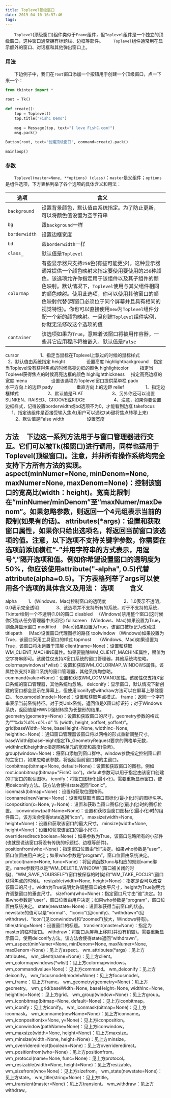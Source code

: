 ```yaml
---
title: Toplevel顶级窗口
date: 2019-04-10 16:57:46
tags:
---
```

&emsp;&emsp;`Toplevel`(顶级窗口)组件类似于`Frame`组件，但`Toplevel`组件是一个独立的顶级窗口，这种窗口通常拥有标题栏、边框等部件。
&emsp;&emsp;`Toplevel`组件通常用在显示额外的窗口、对话框和其他弹出窗口上。

### 用法

&emsp;&emsp;下边例子中，我们在`root`窗口添加一个按钮用于创建一个顶级窗口，点一下来一个：

``` python
from tkinter import *
​
root = Tk()
​
def create():
    top = Toplevel()
    top.title("FishC Demo")
​
    msg = Message(top, text="I love FishC.com!")
    msg.pack()
​
Button(root, text="创建顶级窗口", command=create).pack()
​
mainloop()
```

### 参数

&emsp;&emsp;`Toplevel(master=None, **options) (class)`：`master`是父组件；`options`是组件选项，下方表格列举了各个选项的具体含义和用法：

选项          | 含义
--------------|-------------
`background`  | 设置背景颜色，默认值由系统指定。为了防止更新，可以将颜色值设置为空字符串
`bg`          | 跟`background`一样
`borderwidth` | 设置边框宽度
`bd`          | 跟`borderwidth`一样
`class_`      | 默认值是`Toplevel`
`colormap`    | 有些显示器只支持`256`色(有些可能更少)，这种显示器通常提供一个颜色映射来指定要使用要使用的`256`种颜色。该选项允许你指定用于该组件以及其子组件的颜色映射。默认情况下，`Toplevel`使用与其父组件相同的颜色映射。使用此选项，你可以使用其他窗口的颜色映射代替(两窗口必须位于同个屏幕并且具有相同的视觉特性)。你也可以直接使用`new`为`Toplevel`组件分配一个新的颜色映射。一旦创建`Toplevel`组件实例，你就无法修改这个选项的值
`container`   | 该选项如果为`True`，意味着该窗口将被用作容器，一些其它应用程序将被嵌入，默认值是`False`

cursor                 1、指定当鼠标在Toplevel上飘过的时候的鼠标样式
                       2、默认值由系统指定
height                 设置高度
highlightbackground    指定当Toplevel没有获得焦点的时候高亮边框的颜色
highlightcolor         指定当Toplevel获得焦点的时候高亮边框的颜色
highlightthickness     指定高亮边框的宽度
menu                   设置该选项为Toplevel窗口提供菜单栏
padx                   水平方向上的边距
pady                   垂直方向上的边距
relief                 1、指定边框样式
                       2、默认值是FLAT
                       3、另外你还可以设置SUNKEN、RAISED、GROOVE或RIDGE
                       4、注意，如果你要设置边框样式，记得设置borderwidth或bd选项不为0，才能看到边框
takefocus              1、指定该组件是否接受输入焦点(用户可以通过tab键将焦点转移上来)
                       2、默认值是False
width                  设置宽度

方法
    下边这一系列方法用于与窗口管理器进行交互。它们可以被Tk(根窗口)进行调用，同样也适用于Toplevel(顶级窗口)。注意，并非所有操作系统均完全支持下方所有方法的实现。
aspect(minNumer=None, minDenom=None, maxNumer=None, maxDenom=None)：控制该窗口的宽高比(width：height)。宽高比限制在“minNumer/minDenom”至“maxNumer/maxDenom”。如果忽略参数，则返回一个4元组表示当前的限制(如果有的话)。
attributes(*args)：设置和获取窗口属性，如果你只给出选项名，将返回当前窗口该选项的值。注意，以下选项不支持关键字参数，你需要在选项前添加横杠“-”并用字符串的方式表示，用逗号“,”隔开选项和值。例如你希望设置窗口的透明度为50%，你应该使用attribute("-alpha", 0.5)代替attribute(alpha=0.5)。下方表格列举了args可以使用各个选项的具体含义及用法：
选项          含义
------------------
alpha         1、(Windows、Mac)控制窗口的透明度
              2、1.0表示不透明，0.0表示完全透明
              3、该选项并不支持所有的系统，对于不支持的系统，Tkinter绘制一个不透明(1.0)的窗口
disabled      (Windows)禁用整个窗口(这时候你只能从任务管理器中关闭它)
fullscreen    (Windows、Mac)如果设置为True，则全屏显示窗口
modified      (Mac)如果设置为True，该窗口被标记为改动过
titlepath     (Mac)设置窗口代理图标的路径
toolwindow    (Windows)如果设置为True，该窗口采用工具窗口的样式
topmost       (Windows、Mac)如果设置为True，该窗口将永远置于顶层
client(name=None)：设置和获取WM_CLIENT_MACHINE属性。如果要删除WM_CLIENT_MACHINE属性，赋值为空字符串即可。该属性仅支持X窗口系统的窗口管理器，其他系统均忽略。
colormapwindows(*wlist)：设置和获取WM_COLORMAP_WINDOWS属性。该属性仅支持X窗口系统的窗口管理器，其他系统均忽略。
command(value=None)：设置和获取WM_COMMAND属性。该属性仅支持X窗口系统的窗口管理器，其他系统均忽略。
deiconify：显示窗口，默认情况下新创建的窗口都会显示在屏幕上，但使用iconify或withdraw方法可以在屏幕上移除窗口。
focusmodel(model=None)：设置和获取焦点模式。
frame：返回一个字符串表示当前系统特征。对于类Unix系统，返回值是X窗口标识符；对于Windows系统，返回值是HWND强制转换为长整形的结果。
geometry(geometry=None)：设置和获取窗口的尺寸。geometry参数的格式为“"%dx%d%+d%+d" % (width, height, xoffset, yoffset)”。
grid(baseWidth=None, baseHeight=None, widthInc=None, heightInc=None)：通知窗口管理器该窗口将以网格的形式重新调整尺寸。baseWidth和baseHeight指定Tk_GeometryRequest要求的网格单元数，widthInc和heightInc指定网格单元的宽度和高度(像素)。
group(window=None)：将窗口添加到窗口群中。window参数指定控制窗口群的主窗口，如果忽略该参数，将返回当前窗口群的主窗口。
iconbitmap(bitmap=None, default=None)：设置和获取窗口的图标，例如root.iconbitmap(bitmap="FishC.ico")。default参数可以用于指定由该窗口创建的子窗口的默认图标。
iconify：将窗口图标化(最小化)。需要重新显示窗口，使用deiconify方法。该方法会使得state返回“iconic”。
iconmask(bitmap=None)：设置和获取位图掩码。
iconname(newName=None)：设置和获取当窗口图标化(最小化)时的图标名字。
iconposition(x=None, y=None)：设置和获取当窗口图标化(最小化)时的图标位置。
iconwindow(pathName=None)：设置和获取当窗口图标化(最小化)时的组件窗口，该方法会使得state返回“icon”。
maxsize(width=None, height=None)：设置和获取该窗口的最大尺寸。
minsize(width=None, height=None)：设置和获取该窗口的最小尺寸。
overrideredirect(boolean=None)：如果参数为True，该窗口忽略所有的小部件(也就是说该窗口将没有传统的标题栏、边框等部件)。
positionfrom(who=None)：指定窗口位置由“谁”决定。如果who参数是“user”，窗口位置由用户决定；如果who参数是“program”，窗口位置由系统决定。
protocol(name=None, func=None)：将回调函数func与相应的规则name绑定。name参数可以是“WM_DELETE_WINDOW”(窗口被关闭的时候)、“WM_SAVE_YOURSELF”(窗口被保存的时候)和“WM_TAKE_FOCUS”(窗口获得焦点的时候)。
resizable(width=None, height=None)：指定是否可以改变该窗口的尺寸。width为True说明允许调整窗口的水平尺寸，height为True说明允许调整窗口的垂直尺寸。
sizefrom(who=None)：指定窗口尺寸由“谁”决定。如果who参数是“user”，窗口位置由用户决定；如果who参数是“program”，窗口位置由系统决定。
state(newstate=None)：设置和获得当前窗口的状态。newstate的值可以是“normal”、“iconic”(见iconify)、“withdrawn”(见withdraw)、“icon”(见iconwindow)和“zoomed”(放大，Windows特有)。
title(string=None)：设置窗口的标题。
transient(master=None)：指定为master的临时窗口。
withdraw：将窗口从屏幕上移除(并没有销毁)。需要重新显示窗口，使用deiconify方法。该方法会使得state返回“withdrawn”。
wm_aspect(minNumer=None, minDenom=None, maxNumer=None, maxDenom=None)：见上方aspect。
wm_attributes(*args)：见上方attributes。
wm_client(name=None)：见上方client。
wm_colormapwindows(*wlist)：见上方colormapwindows。
wm_command(value=None)：见上方command。
wm_deiconify：见上方deiconify。
wm_focusmodel(model=None)：见上方focusmodel。
wm_frame：见上方frame。
wm_geometry(geometry=None)：见上方geometry。
wm_grid(baseWidth=None, baseHeight=None, widthInc=None, heightInc=None)：见上方grid。
wm_group(window=None)：见上方group。
wm_iconbitmap(bitmap=None, default=None)：见上方iconbitmap。
wm_iconify：见上方iconify。
wm_iconmask(bitmap=None)：见上方iconmask。
wm_iconname(newName=None)：见上方iconname。
wm_iconposition(x=None, y=None)：见上方iconposition。
wm_iconwindow(pathName=None)：见上方iconwindow。
wm_maxsize(width=None, height=None)：见上方maxsize。
wm_minsize(width=None, height=None)：见上方minsize。
wm_overrideredirect(boolean=None)：见上方overrideredirect。
wm_positionfrom(who=None)：见上方positionfrom。
wm_protocol(name=None, func=None)：见上方protocol。
wm_resizable(width=None, height=None)：见上方resizable。
wm_sizefrom(who=None)：见上方sizefrom。
wm_state(newstate=None)：见上方state。
wm_title(string=None)：见上方title。
wm_transient(master=None)：见上方transient。
wm_withdraw：见上方withdraw。
